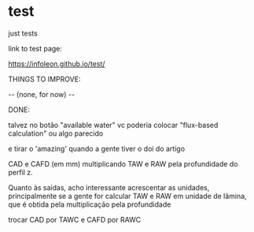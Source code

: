 # test
just tests


link to test page:


<a href = "https://infoleon.github.io/test/">https://infoleon.github.io/test/</a>




THINGS TO IMPROVE:

-- (none, for now) --

DONE:

talvez no botão "available water" vc poderia colocar "flux-based calculation" ou algo parecido

e tirar o 'amazing' quando a gente tiver o doi do artigo


CAD e CAFD (em mm) multiplicando TAW e RAW pela profundidade do perfil z.


Quanto às saídas, acho interessante acrescentar as unidades, principalmente se a gente for calcular TAW  e RAW em unidade de lâmina, que é obtida pela multiplicação pela profundidade


trocar CAD por TAWC e CAFD por RAWC


